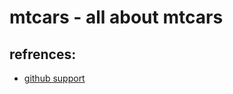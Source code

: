 # mtcars - all about mtcars


## refrences:

* [github support](https://www.r-bloggers.com/rstudio-and-github/)